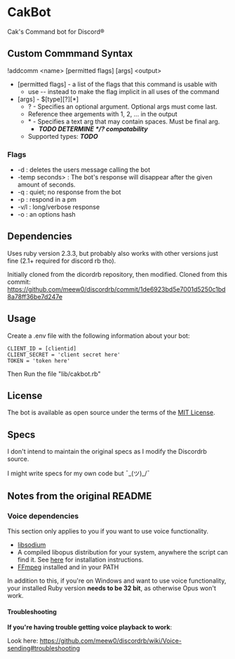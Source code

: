 # CakBot

Cak's Command bot for Discord®

## Custom Commmand Syntax

!addcomm \<name> [permitted flags] [args] \<output>

 - [permitted flags] - a list of the flags that this command is usable with
   - use -- instead to make the flag implicit in all uses of the command
 - [args] - $[type][?][*]
   - ? - Specifies an optional argument. Optional args must come last.
   - Reference thee argements with $1$, $2$, ... in the output
   - \* - Specifies a text arg that may contain spaces. Must be final arg.
     - ***TODO DETERMINE \*/? compatability***
   - Supported types: ***TODO***

### Flags

 - -d : deletes the users message calling the bot
 - -temp seconds> : The bot's response will disappear after the given amount of seconds.
 - -q : quiet; no response from the bot
 - -p : respond in a pm
 - -v/l : long/verbose response
 - -o <hash> : an options hash

## Dependencies

Uses ruby version 2.3.3, but probably also works with other versions just fine (2.1+ required for discord rb tho).

Initially cloned from the dicordrb repository, then modified. Cloned from this commit: https://github.com/meew0/discordrb/commit/1de6923bd5e7001d5250c1bd8a78ff36be7d247e

## Usage

Create a .env file with the following information about your bot:

    CLIENT_ID = [clientid]
    CLIENT_SECRET = 'client secret here'
    TOKEN = 'token here'

Then Run the file "lib/cakbot.rb"

## License

The bot is available as open source under the terms of the [MIT License](http://opensource.org/licenses/MIT).

## Specs

I don't intend to maintain the original specs as I modify the Discordrb source.

I might write specs for my own code but ¯\_(ツ)_/¯

## Notes from the original README

### Voice dependencies

This section only applies to you if you want to use voice functionality.
* [libsodium](https://github.com/meew0/discordrb/wiki/Installing-libsodium)
* A compiled libopus distribution for your system, anywhere the script can find it. See [here](https://github.com/meew0/discordrb/wiki/Installing-libopus) for installation instructions.
* [FFmpeg](https://www.ffmpeg.org/download.html) installed and in your PATH

In addition to this, if you're on Windows and want to use voice functionality, your installed Ruby version **needs to be 32 bit**, as otherwise Opus won't work.


#### Troubleshooting

**If you're having trouble getting voice playback to work**:

Look here: https://github.com/meew0/discordrb/wiki/Voice-sending#troubleshooting
